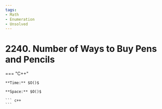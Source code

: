 ```yaml
---
tags:
- Math
- Enumeration
- Unsolved
---
```



# 2240. Number of Ways to Buy Pens and Pencils

=== "C++"

    **Time:** $O()$

    **Space:** $O()$

    ``` c++
    ```